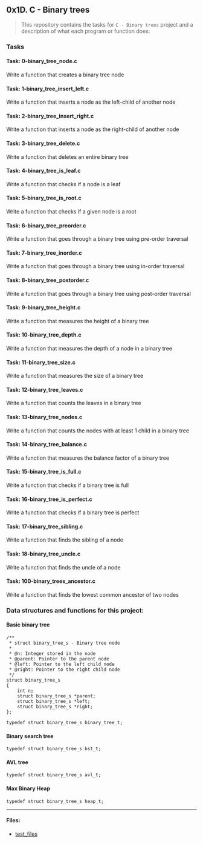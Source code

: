 ## 0x1D. C - Binary trees

> This repository contains the tasks for `C - Binary trees` project and a description of what each program or function does:

### Tasks

#### Task: 0-binary_tree_node.c
Write a function that creates a binary tree node

#### Task: 1-binary_tree_insert_left.c
Write a function that inserts a node as the left-child of another node

#### Task: 2-binary_tree_insert_right.c
Write a function that inserts a node as the right-child of another node

#### Task: 3-binary_tree_delete.c
Write a function that deletes an entire binary tree

#### Task: 4-binary_tree_is_leaf.c
Write a function that checks if a node is a leaf

#### Task: 5-binary_tree_is_root.c
Write a function that checks if a given node is a root

#### Task: 6-binary_tree_preorder.c
Write a function that goes through a binary tree using pre-order traversal

#### Task: 7-binary_tree_inorder.c
Write a function that goes through a binary tree using in-order traversal

#### Task: 8-binary_tree_postorder.c
Write a function that goes through a binary tree using post-order traversal

#### Task: 9-binary_tree_height.c
Write a function that measures the height of a binary tree

#### Task: 10-binary_tree_depth.c
Write a function that measures the depth of a node in a binary tree

#### Task: 11-binary_tree_size.c
Write a function that measures the size of a binary tree

#### Task: 12-binary_tree_leaves.c
Write a function that counts the leaves in a binary tree

#### Task: 13-binary_tree_nodes.c
Write a function that counts the nodes with at least 1 child in a binary tree

#### Task: 14-binary_tree_balance.c
Write a function that measures the balance factor of a binary tree

#### Task: 15-binary_tree_is_full.c
Write a function that checks if a binary tree is full

#### Task: 16-binary_tree_is_perfect.c
Write a function that checks if a binary tree is perfect

#### Task: 17-binary_tree_sibling.c
Write a function that finds the sibling of a node

#### Task: 18-binary_tree_uncle.c
Write a function that finds the uncle of a node

#### Task: 100-binary_trees_ancestor.c
Write a function that finds the lowest common ancestor of two nodes

### Data structures and functions for this project:

#### Basic binary tree
```
/**
 * struct binary_tree_s - Binary tree node
 *
 * @n: Integer stored in the node
 * @parent: Pointer to the parent node
 * @left: Pointer to the left child node
 * @right: Pointer to the right child node
 */
struct binary_tree_s
{
    int n;
    struct binary_tree_s *parent;
    struct binary_tree_s *left;
    struct binary_tree_s *right;
};

typedef struct binary_tree_s binary_tree_t;
```

#### Binary search tree
```
typedef struct binary_tree_s bst_t;
```

#### AVL tree
```
typedef struct binary_tree_s avl_t;
```

#### Max Binary Heap
```
typedef struct binary_tree_s heap_t;
```

___

#### Files:

* [test_files](https://github.com/jonyamagiri/binary_trees/tree/master/test_files)


